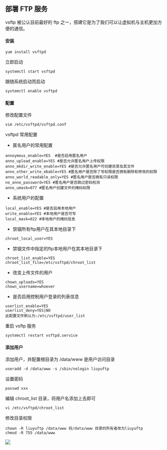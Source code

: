 ## 部署 FTP 服务

vsftp 被公认目前最好的 ftp 之一，搭建它是为了我们可以让虚拟机与主机更加方便的通信。

#### 安装

```
yum install vsftpd
```

立即启动
```
systemctl start vsftpd
```

跟随系统启动而启动
```
systemctl enable vsftpd
```

#### 配置

修改配置文件
```
vim /etc/vsftpd/vsftpd.conf
```

vsftpd 常用配置

* 匿名用户的常用配置
```
annoymous_enable=YES  #是否启用匿名用户
anno_upload_enable=YES #是否允许匿名用户上传权限
anno_mkdir_write_enable=YES #是否允许匿名用户可创建目录及其文件
anno_other_write_ebable=YES #匿名用户是否除了写权限是否拥有删除和修改的权限 
anno_world_readable_only=YES #匿名用户是否拥有只读权限  
no_anno_password=YES #匿名用户是否跳过密码检测  
anno_umask=077 #匿名用户创建文件的掩码权限  
```
* 系统用户的配置 
```
local_enable=YES #是否启用本地用户  
write_enable=YES #本地用户是否可写 
local_mask=022 #本地用户的掩码信息
```
* 禁锢所有ftp用户在其本地目录下  
```
chroot_local_user=YES  
```
* 禁锢文件中指定的ftp本地用户在其本地目录下  
```
chroot_list_enable=YES 
chroot_list_file=/etc/vsftpd/chroot_list
```
* 改变上传文件的用户 
```
chown_uploads=YES  
chown_username=whoever  
```
* 是否启用控制用户登录的列表信息  
```
userlist_enable=YES 
userlist_deny=YES|NO 
此配置文件默认为:/etc/vsftpd/user_list
```

重启 vsftp 服务
```
systemctl restart vsftpd.service
```

#### 添加用户

添加用户，并配置根目录为 /data/www 是用户访问目录
```
useradd -d /data/www -s /sbin/nologin liuyuftp
```

设置密码
```
passwd xxx
```

编辑 chroot_list 目录，将用户名添加上去即可     
```
vi /etc/vsftpd/chroot_list
```

修改目录权限
```
chown -R liuyuftp /data/www 将/data/www 目录的所有者改为liuyuftp
chmod -R 755 /data/www
```

![](https://i.loli.net/2019/03/16/5c8cfee4ad290.png)